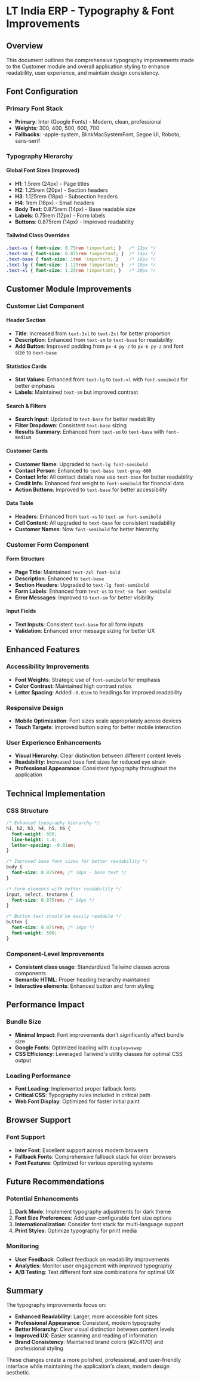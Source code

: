 # LT India ERP - Typography & Font Improvements

## Overview
This document outlines the comprehensive typography improvements made to the Customer module and overall application styling to enhance readability, user experience, and maintain design consistency.

## Font Configuration

### Primary Font Stack
- **Primary**: Inter (Google Fonts) - Modern, clean, professional
- **Weights**: 300, 400, 500, 600, 700
- **Fallbacks**: -apple-system, BlinkMacSystemFont, Segoe UI, Roboto, sans-serif

### Typography Hierarchy

#### Global Font Sizes (Improved)
- **H1**: 1.5rem (24px) - Page titles
- **H2**: 1.25rem (20px) - Section headers  
- **H3**: 1.125rem (18px) - Subsection headers
- **H4**: 1rem (16px) - Small headers
- **Body Text**: 0.875rem (14px) - Base readable size
- **Labels**: 0.75rem (12px) - Form labels
- **Buttons**: 0.875rem (14px) - Improved readability

#### Tailwind Class Overrides
```css
.text-xs { font-size: 0.75rem !important; }   /* 12px */
.text-sm { font-size: 0.875rem !important; }  /* 14px */
.text-base { font-size: 1rem !important; }    /* 16px */
.text-lg { font-size: 1.125rem !important; }  /* 18px */
.text-xl { font-size: 1.25rem !important; }   /* 20px */
```

## Customer Module Improvements

### Customer List Component

#### Header Section
- **Title**: Increased from `text-3xl` to `text-2xl` for better proportion
- **Description**: Enhanced from `text-sm` to `text-base` for readability
- **Add Button**: Improved padding from `px-4 py-2` to `px-6 py-2` and font size to `text-base`

#### Statistics Cards
- **Stat Values**: Enhanced from `text-lg` to `text-xl` with `font-semibold` for better emphasis
- **Labels**: Maintained `text-sm` but improved contrast

#### Search & Filters
- **Search Input**: Updated to `text-base` for better readability
- **Filter Dropdown**: Consistent `text-base` sizing
- **Results Summary**: Enhanced from `text-sm` to `text-base` with `font-medium`

#### Customer Cards
- **Customer Name**: Upgraded to `text-lg font-semibold`
- **Contact Person**: Enhanced to `text-base text-gray-600`
- **Contact Info**: All contact details now use `text-base` for better readability
- **Credit Info**: Enhanced font weight to `font-semibold` for financial data
- **Action Buttons**: Improved to `text-base` for better accessibility

#### Data Table
- **Headers**: Enhanced from `text-xs` to `text-sm font-semibold`
- **Cell Content**: All upgraded to `text-base` for consistent readability
- **Customer Names**: Now `font-semibold` for better hierarchy

### Customer Form Component

#### Form Structure
- **Page Title**: Maintained `text-2xl font-bold`
- **Description**: Enhanced to `text-base`
- **Section Headers**: Upgraded to `text-lg font-semibold`
- **Form Labels**: Enhanced from `text-xs` to `text-sm font-semibold`
- **Error Messages**: Improved to `text-sm` for better visibility

#### Input Fields
- **Text Inputs**: Consistent `text-base` for all form inputs
- **Validation**: Enhanced error message sizing for better UX

## Enhanced Features

### Accessibility Improvements
- **Font Weights**: Strategic use of `font-semibold` for emphasis
- **Color Contrast**: Maintained high contrast ratios
- **Letter Spacing**: Added `-0.01em` to headings for improved readability

### Responsive Design
- **Mobile Optimization**: Font sizes scale appropriately across devices
- **Touch Targets**: Improved button sizing for better mobile interaction

### User Experience Enhancements
- **Visual Hierarchy**: Clear distinction between different content levels
- **Readability**: Increased base font sizes for reduced eye strain
- **Professional Appearance**: Consistent typography throughout the application

## Technical Implementation

### CSS Structure
```css
/* Enhanced typography hierarchy */
h1, h2, h3, h4, h5, h6 {
  font-weight: 600;
  line-height: 1.4;
  letter-spacing: -0.01em;
}

/* Improved base font sizes for better readability */
body {
  font-size: 0.875rem; /* 14px - base text */
}

/* Form elements with better readability */
input, select, textarea {
  font-size: 0.875rem; /* 14px */
}

/* Button text should be easily readable */
button {
  font-size: 0.875rem; /* 14px */
  font-weight: 500;
}
```

### Component-Level Improvements
- **Consistent class usage**: Standardized Tailwind classes across components
- **Semantic HTML**: Proper heading hierarchy maintained
- **Interactive elements**: Enhanced button and form styling

## Performance Impact

### Bundle Size
- **Minimal Impact**: Font improvements don't significantly affect bundle size
- **Google Fonts**: Optimized loading with `display=swap`
- **CSS Efficiency**: Leveraged Tailwind's utility classes for optimal CSS output

### Loading Performance
- **Font Loading**: Implemented proper fallback fonts
- **Critical CSS**: Typography rules included in critical path
- **Web Font Display**: Optimized for faster initial paint

## Browser Support

### Font Support
- **Inter Font**: Excellent support across modern browsers
- **Fallback Fonts**: Comprehensive fallback stack for older browsers
- **Font Features**: Optimized for various operating systems

## Future Recommendations

### Potential Enhancements
1. **Dark Mode**: Implement typography adjustments for dark theme
2. **Font Size Preferences**: Add user-configurable font size options
3. **Internationalization**: Consider font stack for multi-language support
4. **Print Styles**: Optimize typography for print media

### Monitoring
- **User Feedback**: Collect feedback on readability improvements
- **Analytics**: Monitor user engagement with improved typography
- **A/B Testing**: Test different font size combinations for optimal UX

## Summary

The typography improvements focus on:
- **Enhanced Readability**: Larger, more accessible font sizes
- **Professional Appearance**: Consistent, modern typography
- **Better Hierarchy**: Clear visual distinction between content levels
- **Improved UX**: Easier scanning and reading of information
- **Brand Consistency**: Maintained brand colors (#2c4170) and professional styling

These changes create a more polished, professional, and user-friendly interface while maintaining the application's clean, modern design aesthetic.
